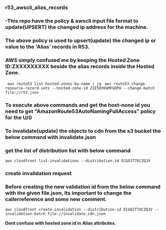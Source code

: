 ### r53_awscli_alias_records
### -This repo have the policy &amp; awscli input file format to update(UPSERT) the changed ip address for the machine.
### The above policy is used to upsert(update) the changed ip or value to the 'Alias' records in R53.
### AWS simply confused me by keeping the Hosted Zone ID:ZXXXXXXXXX beside the alias records inside the Hosted Zone.
` aws route53 list-hosted-zones-by-name | jq`
` aws route53 change-resource-record-sets --hosted-zone-id Z1E5QYKGMFGDPA --change-batch file://r53.json`
### To execute above commands and get the host-none id you need to get "AmazonRoute53AutoNamingFullAccess" policy for the U/G   
### To invalidate(update) the objects to cdn from the s3 bucket the below command with invalidate.json
### get the list of distribution list with below command
`aws cloudfront list-invalidations --distribution-id ECGOJT7XCZQJV`
### create invalidation request 
### Before creating the new validation id from the below command with the given file.json, Its important to change the callerreference and some new comment.
`aws cloudfront create-invalidation --distribution-id ECGOJT7XCZQJV --invalidation-batch file://invalidate_cdn.json`

**Dont confuse with hosted zone id in Alias attributes.**
